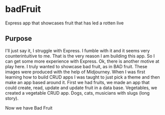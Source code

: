 # badFruit
Express app that showcases fruit that has led a rotten live

## Purpose 
I'll just say it, I struggle with Express.  I fumble with it and it seems very counterintuitive to me.  That is the very reason I am building this app. So I can get some more experience with Express.  Ok, there is another motive at play here.  I truly wanted to showcase bad fruit, as in BAD fruit.  These images were produced with the help of Midjourney.  When I was first learning how to build CRUD apps I was taught to just pick a theme and then make an app based around it.  First we had fruits, we made an app that could create, read, update and update fruit in a data base. Vegetables, we created a vegetable CRUD app. Dogs, cats, musicians with slugs (long story).  

Now we have Bad Fruit     
